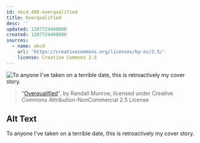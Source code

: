 ```yaml
---
id: xkcd.408-overqualified
title: Overqualified
desc: ''
updated: 1207724400000
created: 1207724400000
sources:
  - name: xkcd
    url: 'https://creativecommons.org/licenses/by-nc/2.5/'
    license: Creative Commons 2.5
---
```

![To anyone I've taken on a terrible date, this is retroactively my cover story.](https://imgs.xkcd.com/comics/overqualified.png)
> "[Overqualified](https://xkcd.com/408/)", by Randall Munroe, licensed under Creative Commons Attribution-NonCommercial 2.5 License

## Alt Text
To anyone I've taken on a terrible date, this is retroactively my cover story.
